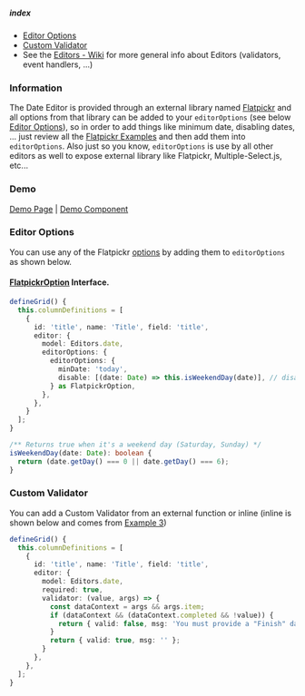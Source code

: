 ##### index
- [Editor Options](#editor-options)
- [Custom Validator](#custom-validator)
- See the [Editors - Wiki](../Editors.md) for more general info about Editors (validators, event handlers, ...)

### Information
The Date Editor is provided through an external library named [Flatpickr](https://flatpickr.js.org/examples/) and all options from that library can be added to your `editorOptions` (see below [Editor Options]()), so in order to add things like minimum date, disabling dates, ... just review all the [Flatpickr Examples](https://flatpickr.js.org/examples/) and then add them into `editorOptions`. Also just so you know, `editorOptions` is use by all other editors as well to expose external library like Flatpickr, Multiple-Select.js, etc...

### Demo
[Demo Page](https://ghiscoding.github.io/slickgrid-react/#/slickgrid/Example3) | [Demo Component](https://github.com/ghiscoding/slickgrid-react/blob/master/src/examples/slickgrid/Example3.tsx)

### Editor Options
You can use any of the Flatpickr [options](https://flatpickr.js.org/options/) by adding them to `editorOptions` as shown below.

#### [FlatpickrOption](https://github.com/ghiscoding/slickgrid-universal/blob/master/packages/common/src/interfaces/flatpickrOption.interface.ts) Interface.

```ts
defineGrid() {
  this.columnDefinitions = [
    {
      id: 'title', name: 'Title', field: 'title',
      editor: {
        model: Editors.date,
        editorOptions: {
          editorOptions: {
            minDate: 'today',
            disable: [(date: Date) => this.isWeekendDay(date)], // disable weekend days (Sat, Sunday)
          } as FlatpickrOption,
        },
      },
    }
  ];
}

/** Returns true when it's a weekend day (Saturday, Sunday) */
isWeekendDay(date: Date): boolean {
  return (date.getDay() === 0 || date.getDay() === 6);
}
```

### Custom Validator
You can add a Custom Validator from an external function or inline (inline is shown below and comes from [Example 3](https://ghiscoding.github.io/slickgrid-react/#/slickgrid/Example3))

```ts
defineGrid() {
  this.columnDefinitions = [
    {
      id: 'title', name: 'Title', field: 'title',
      editor: {
        model: Editors.date,
        required: true,
        validator: (value, args) => {
          const dataContext = args && args.item;
          if (dataContext && (dataContext.completed && !value)) {
            return { valid: false, msg: 'You must provide a "Finish" date when "Completed" is checked.' };
          }
          return { valid: true, msg: '' };
        }
      },
    },
  ];
}
```
